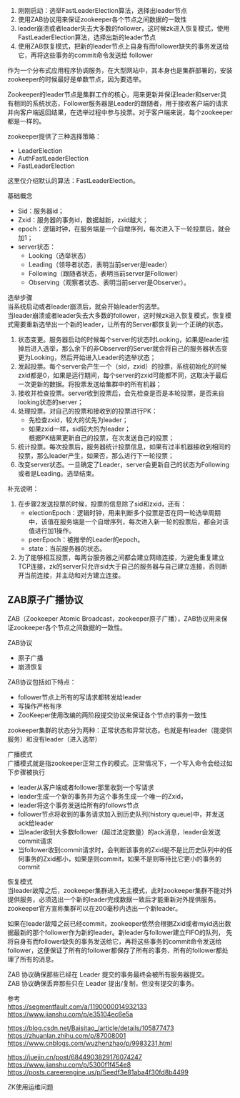 1. 刚刚启动：选举FastLeaderElection算法，选择出leader节点
2. 使用ZAB协议用来保证zookeeper各个节点之间数据的一致性
3. leader崩溃或者leader失去大多数的follower，这时候zk进入恢复模式，使用FastLeaderElection算法，选择出新的leader节点
4. 使用ZAB恢复模式，把新的leader节点上自身有而follower缺失的事务发送给它，再将这些事务的commit命令发送给 follower




作为一个分布式应用程序协调服务，在大型网站中，其本身也是集群部署的，安装zookeeper的时候最好是单数节点，因为要选举。

Zookeeper的leader节点是集群工作的核心，用来更新并保证leader和server具有相同的系统状态，Follower服务器是Leader的跟随者，用于接收客户端的请求并向客户端返回结果，在选举过程中参与投票。对于客户端来说，每个zookeeper都是一样的。


zookeeper提供了三种选择策略：
- LeaderElection
- AuthFastLeaderElection
- FastLeaderElection

这里仅介绍默认的算法：FastLeaderElection。


基础概念
- Sid：服务器id；
- Zxid：服务器的事务id，数据越新，zxid越大；
- epoch：逻辑时钟，在服务端是一个自增序列，每次进入下一轮投票后，就会加1；
- server状态：
    - Looking（选举状态）
    - Leading（领导者状态，表明当前server是leader）
    - Following（跟随者状态，表明当前server是Follower）
    - Observing（观察者状态、表明当前server是Observer）。


选举步骤  
当系统启动或者leader崩溃后，就会开始leader的选举。  
当leader崩溃或者leader失去大多数的follower，这时候zk进入恢复模式，恢复模式需要重新选举出一个新的leader，让所有的Server都恢复到一个正确的状态。  

1. 状态变更。服务器启动的时候每个server的状态时Looking，如果是leader挂掉后进入选举，那么余下的非Observer的Server就会将自己的服务器状态变更为Looking，然后开始进入Leader的选举状态；
2. 发起投票。每个server会产生一个（sid，zxid）的投票，系统初始化的时候zxid都是0，如果是运行期间，每个server的zxid可能都不同，这取决于最后一次更新的数据。将投票发送给集群中的所有机器；
3. 接收并检查投票。server收到投票后，会先检查是否是本轮投票，是否来自looking状态的server；
4. 处理投票。对自己的投票和接收到的投票进行PK：
    - 先检查zxid，较大的优先为leader；
    - 如果zxid一样，sid较大的为leader；  
    根据PK结果更新自己的投票，在次发送自己的投票；
5. 统计投票。每次投票后，服务器统计投票信息，如果有过半机器接收到相同的投票，那么leader产生，如果否，那么进行下一轮投票；
6. 改变server状态。一旦确定了Leader，server会更新自己的状态为Following或者是Leading。选举结束。



补充说明：

1. 在步骤2发送投票的时候，投票的信息除了sid和zxid，还有：
    - electionEpoch：逻辑时钟，用来判断多个投票是否在同一轮选举周期中，该值在服务端是一个自增序列，每次进入新一轮的投票后，都会对该值进行加1操作。
    - peerEpoch：被推举的Leader的epoch。
    - state：当前服务器的状态。
2. 为了能够相互投票，每两台服务器之间都会建立网络连接，为避免重复建立TCP连接，zk的server只允许sid大于自己的服务器与自己建立连接，否则断开当前连接，并主动和对方建立连接。




## ZAB原子广播协议
ZAB（Zookeeper Atomic Broadcast，zookeeper原子广播），ZAB协议用来保证zookeeper各个节点之间数据的一致性。

ZAB协议
- 原子广播
- 崩溃恢复

ZAB协议包括如下特点：
- follower节点上所有的写请求都转发给leader
- 写操作严格有序
- ZooKeeper使用改编的两阶段提交协议来保证各个节点的事务一致性


zookeeper集群的状态分为两种：正常状态和异常状态。也就是有leader（能提供服务）和没有leader（进入选举）

广播模式  
广播模式就是指zookeeper正常工作的模式。正常情况下，一个写入命令会经过如下步骤被执行

- leader从客户端或者follower那里收到一个写请求
- leader生成一个新的事务并为这个事务生成一个唯一的Zxid，
- leader将这个事务发送给所有的follows节点
- follower节点将收到的事务请求加入到历史队列(history queue)中，并发送ack给leader
- 当leader收到大多数follower（超过法定数量）的ack消息，leader会发送commit请求
- 当follower收到commit请求时，会判断该事务的Zxid是不是比历史队列中的任何事务的Zxid都小，如果是则commit，如果不是则等待比它更小的事务的commit



恢复模式  
当leader故障之后，zookeeper集群进入无主模式，此时zookeeper集群不能对外提供服务，必须选出一个新的leader完成数据一致后才能重新对外提供服务。zookeeper官方宣称集群可以在200毫秒内选出一个新leader。

如果在leader故障之前已经commit，zookeeper依然会根据Zxid或者myid选出数据最新的那个follower作为新的leader。新leader与follower建立FIFO的队列， 先将自身有而follower缺失的事务发送给它，再将这些事务的commit命令发送给 follower，这便保证了所有的follower都保存了所有的事务、所有的follower都处理了所有的消息。

ZAB 协议确保那些已经在 Leader 提交的事务最终会被所有服务器提交。  
ZAB 协议确保丢弃那些只在 Leader 提出/复制，但没有提交的事务。  



参考  
https://segmentfault.com/a/1190000014932133  
https://www.jianshu.com/p/e35104ec6e5a  

https://blog.csdn.net/Baisitao_/article/details/105877473  
https://zhuanlan.zhihu.com/p/87008001  
https://www.cnblogs.com/wuzhenzhao/p/9983231.html  

https://juejin.cn/post/6844903829176074247  
https://www.jianshu.com/p/5300f1f454e8  
https://posts.careerengine.us/p/5eedf3e81aba4f30fd8b4499  



ZK使用运维问题








